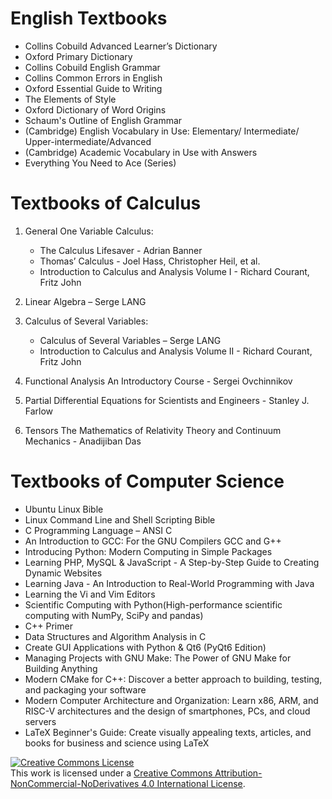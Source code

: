 
# English Textbooks

- Collins Cobuild Advanced Learner’s Dictionary
- Oxford Primary Dictionary
- Collins Cobuild English Grammar
- Collins Common Errors in English
- Oxford Essential Guide to Writing
- The Elements of Style
- Oxford Dictionary of Word Origins
- Schaum's Outline of English Grammar
- (Cambridge) English Vocabulary in Use: Elementary/ Intermediate/ Upper-intermediate/Advanced
- (Cambridge) Academic Vocabulary in Use with Answers
- Everything You Need to Ace (Series)


# Textbooks of Calculus

1. General One Variable Calculus:
    - The Calculus Lifesaver - Adrian Banner
    - Thomas’ Calculus - Joel Hass, Christopher Heil, et al.
    - Introduction to Calculus and Analysis Volume I - Richard Courant, Fritz John

2. Linear Algebra – Serge LANG
3. Calculus of Several Variables:
    - Calculus of Several Variables – Serge LANG
    - Introduction to Calculus and Analysis Volume II - Richard Courant, Fritz John
4. Functional Analysis An Introductory Course - Sergei Ovchinnikov
5. Partial Differential Equations for Scientists and Engineers - Stanley J. Farlow
6. Tensors The Mathematics of Relativity Theory and Continuum Mechanics - Anadijiban Das

# Textbooks of Computer Science

- Ubuntu Linux Bible
- Linux Command Line and Shell Scripting Bible
- C Programming Language – ANSI C
- An Introduction to GCC: For the GNU Compilers GCC and G++
- Introducing Python: Modern Computing in Simple Packages
- Learning PHP, MySQL & JavaScript - A Step-by-Step Guide to Creating Dynamic Websites
- Learning Java - An Introduction to Real-World Programming with Java
- Learning the Vi and Vim Editors
- Scientific Computing with Python(High-performance scientific computing with NumPy, SciPy and pandas)
- C++ Primer
- Data Structures and Algorithm Analysis in C
- Create GUI Applications with Python & Qt6 (PyQt6 Edition)
- Managing Projects with GNU Make: The Power of GNU Make for Building Anything
- Modern CMake for C++: Discover a better approach to building, testing, and packaging your software
- Modern Computer Architecture and Organization: Learn x86, ARM, and RISC-V architectures and the design of smartphones, PCs, and cloud servers
- LaTeX Beginner's Guide: Create visually appealing texts, articles, and books for business and science using LaTeX


<a rel="license" href="http://creativecommons.org/licenses/by-nc-nd/4.0/"><img alt="Creative Commons License" style="border-width:0" src="https://i.creativecommons.org/l/by-nc-nd/4.0/88x31.png" /></a><br />This work is licensed under a <a rel="license" href="http://creativecommons.org/licenses/by-nc-nd/4.0/">Creative Commons Attribution-NonCommercial-NoDerivatives 4.0 International License</a>.